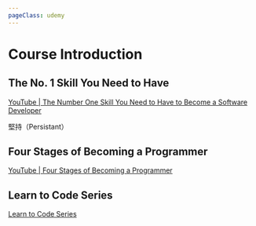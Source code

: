 ```yaml
---
pageClass: udemy
---
```


# Course Introduction

## The No. 1 Skill You Need to Have

[YouTube | The Number One Skill You Need to Have to Become a Software Developer](https://www.youtube.com/watch?v=vsg5P40x8xo)

堅持（Persistant）

## Four Stages of Becoming a Programmer

[YouTube | Four Stages of Becoming a Programmer](https://www.youtube.com/watch?v=VHAXJxcHA1k)

## Learn to Code Series

[Learn to Code Series](https://www.youtube.com/playlist?list=PLXtTjtWmQhg0N08o_oSaAantmQAu-1Xad)